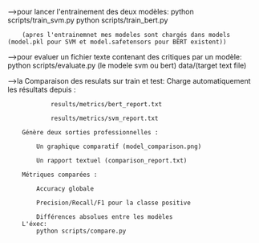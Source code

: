 -->pour lancer l'entrainement des deux modèles:
python scripts/train_svm.py
python scripts/train_bert.py

        (apres l'entrainemnet mes modeles sont chargés dans models (model.pkl pour SVM et model.safetensors pour BERT existent))


-->pour evaluer un fichier texte contenant des critiques par un modèle:
python scripts/evaluate.py (le modele svm ou bert) data/(target text file)

-->la Comparaison des resulats sur train et test:
        Charge automatiquement les résultats depuis :

                results/metrics/bert_report.txt

                results/metrics/svm_report.txt

        Génère deux sorties professionnelles :

            Un graphique comparatif (model_comparison.png)

            Un rapport textuel (comparison_report.txt)

        Métriques comparées :

            Accuracy globale

            Precision/Recall/F1 pour la classe positive

            Différences absolues entre les modèles
        L'éxec:
            python scripts/compare.py


